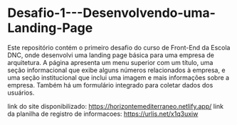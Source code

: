 # Desafio-1---Desenvolvendo-uma-Landing-Page
Este repositório contém o primeiro desafio do curso de Front-End da Escola DNC, onde desenvolvi uma landing page básica para uma empresa de arquitetura. A página apresenta um menu superior com um título, uma seção informacional que exibe alguns números relacionados à empresa, e uma seção institucional que inclui uma imagem e mais informações sobre a empresa. Também há um formulário integrado para coletar dados dos usuários.


link do site disponibilizado: https://horizontemediterraneo.netlify.app/
link da planilha de registro de informacoes: https://urlis.net/x1q3uxiw
